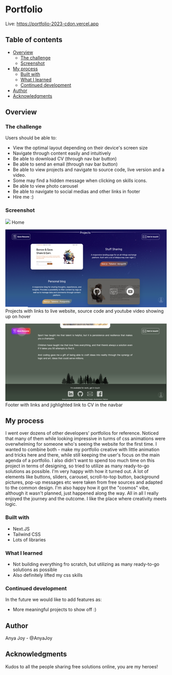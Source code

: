 # Portfolio

Live: https://portfolio-2023-cdon.vercel.app

## Table of contents

- [Overview](#overview)
  - [The challenge](#the-challenge)
  - [Screenshot](#screenshot)
- [My process](#my-process)
  - [Built with](#built-with)
  - [What I learned](#what-i-learned)
  - [Continued development](#continued-development)
- [Author](#author)
- [Acknowledgments](#acknowledgments)

## Overview

### The challenge

Users should be able to:

- View the optimal layout depending on their device's screen size
- Navigate through content easily and intuitively
- Be able to download CV (through nav bar button)
- Be able to send an email (through nav bar button)
- Be able to view projects and navigate to source code, live version and a video.
- Some may find a hidden message when clicking on skills icons.
- Be able to view photo carousel
- Be able to navigate to social medias and other links in footer
- Hire me :)

### Screenshot

![](./public/assets/screenshots/Screenshot_1.png)
Home

![](./public/assets/screenshots/Screenshot_2.png)
Projects with links to live website, source code and youtube video showing up on hover

![](./public/assets/screenshots/Screenshot_3.png)
Footer with links and jighlighted link to CV in the navbar

## My process
I went over dozens of other developers' portfolios for reference. Noticed that many of them while looking impressive in turms of css animations were overwhelming for someone who's seeing the website for the first time. I wanted to combine both - make my portfolio creative with little animation and tricks here and there, while still keeping the user's focus on the main agenda of a portfolio.
I also didn't want to spend too much time on this project in terms of designing, so tried to utilize as many ready-to-go solutions as possible. I'm very happy with how it turned out. A lot of elements like buttons, sliders, carousel, scroll-to-top button, background pictures, pop-up messages etc were taken from free sources and adapted to the common design.
I'm also happy how it got the "cosmos" vibe, although it wasn't planned, just happened along the way. All in all I really enjoyed the journey and the outcome. I like the place where creativity meets logic.

### Built with

- Next.JS
- Tailwind CSS
- Lots of libraries

### What I learned

- Not building everything fro scratch, but utilizing as many ready-to-go solutions as possible
- Also definitely lifted my css skills

### Continued development

In the future we would like to add features as:

- More meaningful projects to show off :)

## Author

Anya Joy - @AnyaJoy

## Acknowledgments

Kudos to all the people sharing free solutions online, you are my heroes!
